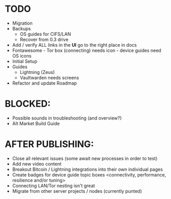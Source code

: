 # TODO
- Migration
- Backups
    - OS guides for CIFS/LAN
    - Recover from 0.3 drive
- Add / verify ALL links in the **UI** go to the right place in docs
- Fontawesome - Tor box (connecting) needs icon - device guides need OS icons
- Initial Setup
- Guides
    - Lightning (Zeus)
    - Vaultwarden needs screens
- Refactor and update Roadmap

# BLOCKED:
- Possible sounds in troubleshooting (and overview?)
- Alt Market Build Guide

# AFTER PUBLISHING:
- Close all relevant issues (some await new processes in order to test)
- Add new video content
- Breakout Bitcoin / Lightning integrations into their own individual pages
- Create badges for device guide topic boxes <connectivity, performance, resilience and/or tuning>
- Connecting LAN/Tor nesting isn't great
- Migrate from other server projects / nodes (currently punted)

